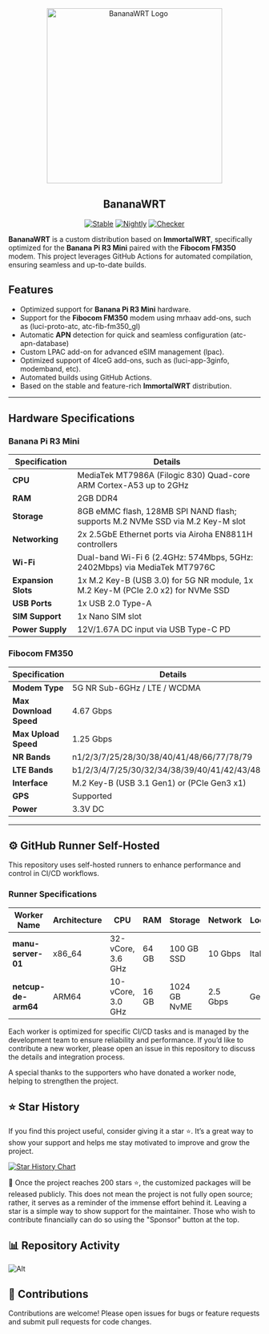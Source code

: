 <div align="center">
  <img src="https://cdn.superkali.me/1113423827479274/bananawrt-logo.png" alt="BananaWRT Logo" width="350px" height="auto">
  <h2>BananaWRT</h2>
  
  [![Stable](https://img.shields.io/github/actions/workflow/status/SuperKali/BananaWRT/immortalwrt-builder-stable.yml?label=Stable&style=for-the-badge&logo=github)](https://github.com/SuperKali/BananaWRT/actions/workflows/immortalwrt-builder-stable.yml)
  [![Nightly](https://img.shields.io/github/actions/workflow/status/SuperKali/BananaWRT/immortalwrt-builder-nightly.yml?label=Nightly&style=for-the-badge&logo=github)](https://github.com/SuperKali/BananaWRT/actions/workflows/immortalwrt-builder-nightly.yml)
  [![Checker](https://img.shields.io/github/actions/workflow/status/SuperKali/BananaWRT/immortalwrt-checker.yml?label=Checker&style=for-the-badge&logo=github)](https://github.com/SuperKali/BananaWRT/actions/workflows/immortalwrt-checker.yml)
  
</div>


**BananaWRT** is a custom distribution based on **ImmortalWRT**, specifically optimized for the **Banana Pi R3 Mini** paired with the **Fibocom FM350** modem. This project leverages GitHub Actions for automated compilation, ensuring seamless and up-to-date builds.

## Features

- Optimized support for **Banana Pi R3 Mini** hardware.
- Support for the **Fibocom FM350** modem using mrhaav add-ons, such as (luci-proto-atc, atc-fib-fm350_gl)
- Automatic **APN** detection for quick and seamless configuration (atc-apn-database)
- Custom LPAC add-on for advanced eSIM management (lpac).
- Optimized support of 4IceG add-ons, such as (luci-app-3ginfo, modemband, etc).
- Automated builds using GitHub Actions.
- Based on the stable and feature-rich **ImmortalWRT** distribution.

---

## Hardware Specifications

### Banana Pi R3 Mini
| Specification               | Details                                                                                 |
|-----------------------------|-----------------------------------------------------------------------------------------|
| **CPU**                     | MediaTek MT7986A (Filogic 830) Quad-core ARM Cortex-A53 up to 2GHz                      |
| **RAM**                     | 2GB DDR4                                                                                |
| **Storage**                 | 8GB eMMC flash, 128MB SPI NAND flash; supports M.2 NVMe SSD via M.2 Key-M slot          |
| **Networking**              | 2x 2.5GbE Ethernet ports via Airoha EN8811H controllers                                 |
| **Wi-Fi**                   | Dual-band Wi-Fi 6 (2.4GHz: 574Mbps, 5GHz: 2402Mbps) via MediaTek MT7976C                |
| **Expansion Slots**         | 1x M.2 Key-B (USB 3.0) for 5G NR module, 1x M.2 Key-M (PCIe 2.0 x2) for NVMe SSD        |
| **USB Ports**               | 1x USB 2.0 Type-A                                                                       |
| **SIM Support**             | 1x Nano SIM slot                                                                        |
| **Power Supply**            | 12V/1.67A DC input via USB Type-C PD                                                    |
 
### Fibocom FM350

| Specification                | Details                                       |
|------------------------------|-----------------------------------------------|
| **Modem Type**               | 5G NR Sub-6GHz / LTE / WCDMA                  |
| **Max Download Speed**       | 4.67 Gbps                                     |
| **Max Upload Speed**         | 1.25 Gbps                                     |
| **NR Bands**                 | n1/2/3/7/25/28/30/38/40/41/48/66/77/78/79     |
| **LTE Bands**                | b1/2/3/4/7/25/30/32/34/38/39/40/41/42/43/48/66|
| **Interface**                | M.2 Key-B (USB 3.1 Gen1) or (PCIe Gen3 x1)    |
| **GPS**                      | Supported                                     |
| **Power**                    | 3.3V DC                                       |

---

## ⚙️ GitHub Runner Self-Hosted

This repository uses self-hosted runners to enhance performance and control in CI/CD workflows.

### Runner Specifications

| Worker Name         | Architecture | CPU                | RAM   | Storage         | Network          | Location      |
| ------------------  | ------------ | ------------------ | ----- | --------------- | ---------------- | ------------- |
| **manu-server-01**  | x86\_64      | 32-vCore, 3.6 GHz  | 64 GB | 100 GB SSD      | 10 Gbps          | Italy         |
| **netcup-de-arm64** | ARM64        | 10-vCore, 3.0 GHz  | 16 GB | 1024 GB NvME    | 2.5 Gbps         | Germany       |

Each worker is optimized for specific CI/CD tasks and is managed by the development team to ensure reliability and performance. If you’d like to contribute a new worker, please open an issue in this repository to discuss the details and integration process.

A special thanks to the supporters who have donated a worker node, helping to strengthen the project.

## ⭐ Star History

If you find this project useful, consider giving it a star ⭐. It’s a great way to show your support and helps me stay motivated to improve and grow the project.

[![Star History Chart](https://api.star-history.com/svg?repos=SuperKali/BananaWRT&type=Date)](https://star-history.com/#SuperKali/BananaWRT&Date)

📌 Once the project reaches 200 stars ⭐, the customized packages will be released publicly. This does not mean the project is not fully open source; rather, it serves as a reminder of the immense effort behind it. Leaving a star is a simple way to show support for the maintainer. Those who wish to contribute financially can do so using the "Sponsor" button at the top.

## 📊 Repository Activity

![Alt](https://repobeats.axiom.co/api/embed/be7f3efd58c41ba325eff1a5b101c8e40956ff2e.svg "Repobeats analytics image")

## 🔧 Contributions

Contributions are welcome! Please open issues for bugs or feature requests and submit pull requests for code changes.


